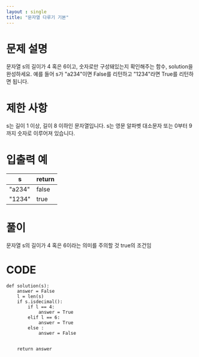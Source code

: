 ```yaml
---
layout : single
title: "문자열 다루기 기본"
---
```


# 문제 설명
문자열 s의 길이가 4 혹은 6이고, 숫자로만 구성돼있는지 확인해주는 함수, solution을 완성하세요. 예를 들어 s가 "a234"이면 False를 리턴하고 "1234"라면 True를 리턴하면 됩니다.

# 제한 사항
s는 길이 1 이상, 길이 8 이하인 문자열입니다.
s는 영문 알파벳 대소문자 또는 0부터 9까지 숫자로 이루어져 있습니다.
# 입출력 예
s|	return|
|---|---|
"a234"|	false|
"1234"|	true|

# 풀이

문자열 s의 길이가 4 혹은 6이라는 의미를 주의할 것 true의 조건임

# CODE
```
def solution(s):
    answer = False
    l = len(s)
    if s.isdecimal():
        if l == 4:
            answer = True
        elif l == 6:
            answer = True
        else :    
            answer = False
    
    
    return answer

```

